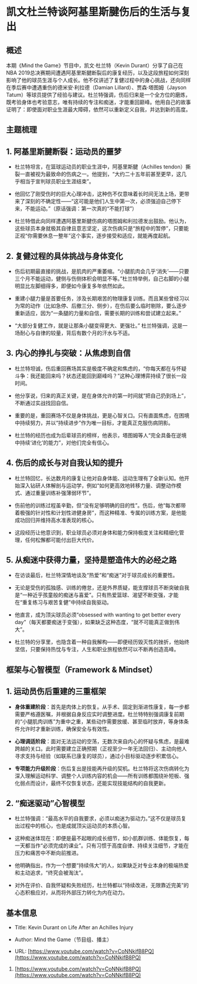 # 凯文杜兰特谈阿基里斯腱伤后的生活与复出

## 概述

本期《Mind the Game》节目中，凯文·杜兰特（Kevin Durant）分享了自己在NBA 2019总决赛期间遭遇阿基里斯腱断裂后的康复经历，以及这段旅程如何深刻影响了他的球员生涯与个人成长。他不仅讲述了复健过程中的身心挑战，还向同样在季后赛中遭遇重伤的德米安·利拉德（Damian Lillard）、贾森·塔图姆（Jayson Tatum）等球员提供了经验与建议。杜兰特强调，伤后归来是一个全方位的磨炼，既考验身体也考验意志，唯有持续的专注和痴迷，才能重回巅峰。他用自己的故事证明了：即使面对职业生涯最大障碍，依然可以重新定义自我，并达到新的高度。

## 主题梳理

## 1. 阿基里斯腱断裂：运动员的噩梦

- 杜兰特坦言，在篮球运动员的职业生涯中，阿基里斯腱（Achilles tendon）撕裂一直被视为最致命的伤病之一。他提到，“大约二十五年前甚至更早，这几乎相当于宣判球员职业生涯结束”。
    
- 他回忆了刚受伤时的巨大心理冲击，这种伤不仅意味着长时间无法上场，更带来了深刻的不确定性——“这可能是他们人生中第一次，必须强迫自己停下来，不能运动。”（原话强调：第一次真的“不能打球”）
    
- 杜兰特借此向同样遭遇阿基里斯腱伤病的塔图姆和利拉德发出鼓励。他认为，这些球员本身就极其自律且意志坚定，这次伤病只是“旅程中的暂停”，只要能正视“你需要休息一整年”这个事实，逐步接受和适应，就能再度起航。
    

## 2. 复健过程的具体挑战与身体变化

- 伤后初期最直接的挑战，是肌肉的严重萎缩。“小腿肌肉会几乎‘消失’——只要三个月不能运动，健侧与伤侧体积会明显不等。”杜兰特举例，自己右脚的小腿明显比左脚细得多，即便如今康复多年依然如此。
    
- 重建小腿力量是首要任务，涉及长期艰苦的物理康复训练。而且某些曾经习以为常的动作（比如急停、后撤三分、侧步），在伤后要么临时剔除，要么逐步重新适应，因为“一条腿的力量和自信，需要长期的训练和尝试建立起来。”
    
- “大部分复健工作，就是让那条小腿变得更大、更强壮。” 杜兰特强调，这是一场耐心与自律的较量，背后有数个月的汗水与不适。
    

## 3. 内心的挣扎与突破：从焦虑到自信

- 杜兰特坦诚，伤后重回赛场其实是极度不确定和焦虑的，“你每天都在与怀疑斗争：我还能回来吗？状态还能回到巅峰吗？”这种心理博弈持续了很长一段时间。
    
- 他分享说，归来的真正关键，是在身体允许的第一时间就“把自己扔到场上”，不断通过实战找回自信。
    
- 重要的是，重回赛场不仅是身体挑战，更是心智关口。只有直面焦虑，在困境中持续努力，并以“持续进步”作为唯一目标，才能真正克服伤病阴影。
    
- 杜兰特的经历也成为后辈球员的榜样，他表示，塔图姆等人“完全具备在逆境中持续‘进化’的能力”，对他们完全有信心。
    

## 4. 伤后的成长与对自我认知的提升

- 杜兰特回忆，长达数月的康复让他对自身体能、运动生理有了全新认知。他开始深入钻研人体解剖与运动学，例如“如何更高效地转移力量、调整动作模式、通过重量训练补强薄弱环节”。
    
- 伤前他的训练过程虽辛勤，但“没有足够明确的目的性”。伤后，他“每次都带着极强的针对性和计划性进健身房”，而这种精准、专属的训练方案，是他能成功回归并维持高水准表现的核心。
    
- 这段经历让他意识到，职业球员必须对身体和能力保持极度关注和精细化管理，任何松懈都可能付出巨大代价。
    

## 5. 从痴迷中获得力量，坚持是塑造伟大的必经之路

- 在访谈最后，杜兰特深情地谈及“热爱”和“痴迷”对于球员成长的重要性。
    
- 无论是受伤的孤独感、训练的倦怠，还是外界质疑，能支撑球员不断突破自我是“一种近乎孩童般的痴迷与喜爱”。只有热爱篮球、渴望不断变强，才能在“重复练习与艰苦复健”中持续自我驱动。
    
- 他直言，成为顶尖球员必须“obsessed with wanting to get better every day”（每天都要痴迷于变强），如果缺乏这种态度，“就不可能真正做到伟大”。
    
- 杜兰特的分享里，也隐含着一种自我解构——即便经历毁灭性的挫折，他始终坚信，只要保持热忱与专注，人生和职业旅程依然可以不断再创造高峰。
    

## 框架与心智模型（Framework & Mindset）

## 1. 运动员伤后重建的三重框架

- **身体重建阶段**：首先是肉体上的恢复。从手术、固定到渐进性康复，每一步都需要严格遵医嘱，并根据自身反应实时调整进度。杜兰特特别强调康复前期的“小腿肌肉训练”为重中之重，某些动作需要放缓、甚至临时放弃，等身体条件允许时才重新训练，确保安全与有效性。
    
- **心理调适阶段**：面对无法运动的空荡，无数次来自内心的怀疑与焦虑，是最难跨越的关口。此时需要建立正确预期（正视至少一年无法回归）、主动向他人寻求支持与经验（如联系已康复的球员），通过小目标驱动逐步积累信心。
    
- **专项能力升级阶段**：伤后复出是技能再升级的契机。杜兰特将这次伤病转化为深入理解运动科学、调整个人训练内容的机会——所有训练都围绕补短板、强化弱点而设计，最终不仅恢复状态，还能实现技能结构的自我更新。
    

## 2. “痴迷驱动”心智模型

- 杜兰特强调：“最高水平的自我要求，必须以痴迷为驱动力。”这不仅是球员复出过程中的核心，也是成就顶尖运动员的本质心智。
    
- 这种痴迷体现在：即便是最不起眼的成长细节，如小肌群训练、体能恢复，每一天都当作“必须完成的课业”。只有习惯于高度自律、持续关注细节，才能在压力和痛苦中不断向前推进。
    
- 他明确指出，作为一个想要“持续伟大”的人，如果缺乏对专业本身的极端热爱和主动追求，“终究会被淘汰”。
    
- 对外在评价、自我怀疑和失败经历，杜兰特都以“持续改进，无限靠近完美”的心态积极应对，从而将外部压力转化为内在动力。
    

## 基本信息

- Title: Kevin Durant on Life After an Achilles Injury
    
- Author: Mind the Game（节目组、播主）
    
- URL: [https://www.youtube.com/watch?v=CoNNkifB8PQ](https://www.youtube.com/watch?v=CoNNkifB8PQ)
    

1. [https://www.youtube.com/watch?v=CoNNkifB8PQ](https://www.youtube.com/watch?v=CoNNkifB8PQ)